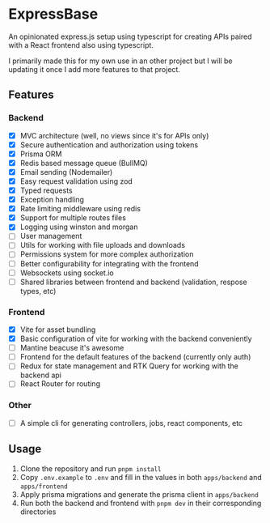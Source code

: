# ExpressBase

An opinionated express.js setup using typescript for creating APIs paired with a React frontend also using typescript.

I primarily made this for my own use in an other project but I will be updating it once I add more features to that project.

## Features

### Backend

- [x] MVC architecture (well, no views since it's for APIs only)
- [x] Secure authentication and authorization using tokens
- [x] Prisma ORM
- [x] Redis based message queue (BullMQ)
- [x] Email sending (Nodemailer)
- [x] Easy request validation using zod
- [x] Typed requests
- [x] Exception handling
- [x] Rate limiting middleware using redis
- [x] Support for multiple routes files
- [x] Logging using winston and morgan
- [ ] User management
- [ ] Utils for working with file uploads and downloads
- [ ] Permissions system for more complex authorization
- [ ] Better configurability for integrating with the frontend
- [ ] Websockets using socket.io
- [ ] Shared libraries between frontend and backend (validation, respose types, etc)

### Frontend

- [x] Vite for asset bundling
- [x] Basic configuration of vite for working with the backend conveniently
- [ ] Mantine beacuse it's awesome
- [ ] Frontend for the default features of the backend (currently only auth)
- [ ] Redux for state management and RTK Query for working with the backend api
- [ ] React Router for routing

### Other

- [ ] A simple cli for generating controllers, jobs, react components, etc

## Usage

1. Clone the repository and run `pnpm install`
2. Copy `.env.example` to `.env` and fill in the values in both `apps/backend` and `apps/frontend`
3. Apply prisma migrations and generate the prisma client in `apps/backend`
4. Run both the backend and frontend with `pnpm dev` in their corresponding directories
